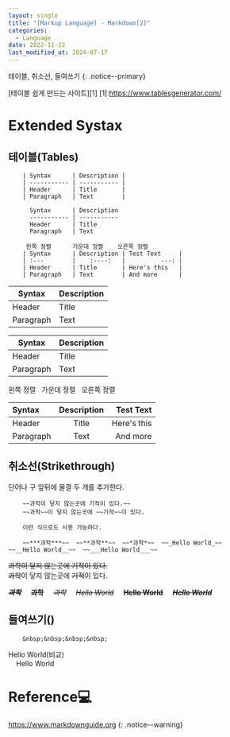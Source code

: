 ```yaml
---
layout: single
title: "[Markup Language] - Markdown[2]"
categories:
  - Language
date: 2022-11-22
last_modified_at: 2024-07-17
---
```


테이블, 취소선, 들여쓰기
{: .notice--primary}

[테이블 쉽게 만드는 사이트][1]
[1]:https://www.tablesgenerator.com/ 

# Extended Systax 

## 테이블(Tables)


```
    | Syntax      | Description |
    | ----------- | ----------- |
    | Header      | Title       |
    | Paragraph   | Text        |

      Syntax      | Description 
      ----------- | ----------- 
      Header      | Title       
      Paragraph   | Text       
      
     왼쪽 정렬      가운데 정렬    오른쪽 정렬
    | Syntax      | Description | Test Text     |
    | :---        |    :----:   |          ---: |
    | Header      | Title       | Here's this   |
    | Paragraph   | Text        | And more      |
```

| Syntax      | Description |
| ----------- | ----------- |
| Header      | Title       |
| Paragraph   | Text        |

 Syntax      | Description 
 ----------- | ----------- 
 Header      | Title       
 Paragraph   | Text       

왼쪽 정렬 &nbsp; 가운데 정렬 &nbsp; 오른쪽 정렬<br>

| Syntax      | Description | Test Text     |
| :---        |    :----:   |          ---: |
| Header      | Title       | Here's this   |
| Paragraph   | Text        | And more      |


## 취소선(Strikethrough)

단어나 구 앞뒤에 물결 두 개를 추가한다.<br>

```
    ~~과학이 닿지 않는곳에 기적이 있다.~~
    ~~과학~~이 닿지 않는곳에 ~~기적~~이 있다.

    이런 식으로도 사용 가능하다. 

    ~~***과학***~~  ~~**과학**~~  ~~*과학*~~  ~~_Hello World_~~   ~~__Hello World__~~  ~~___Hello World___~~
```

~~과학이 닿지 않는곳에 기적이 있다.~~<br>
~~과학~~이 닿지 않는곳에 ~~기적~~이 있다.

~~***과학***~~ &nbsp; &nbsp; ~~**과학**~~ &nbsp; &nbsp; ~~*과학*~~ &nbsp; &nbsp; ~~_Hello World_~~ &nbsp; &nbsp; ~~__Hello World__~~ &nbsp; &nbsp; ~~___Hello World___~~

## 들여쓰기()

```
    &nbsp;&nbsp;&nbsp;&nbsp;
```

Hello World\(비교\)<br>
&nbsp;&nbsp;&nbsp;&nbsp;Hello World<br>

# Reference💻

<https://www.markdownguide.org>
{: .notice--warning}